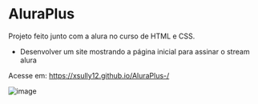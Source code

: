# AluraPlus
Projeto feito junto com a alura no curso de HTML e CSS.
- Desenvolver um site mostrando a página inicial para assinar o stream alura

Acesse em: https://xsully12.github.io/AluraPlus-/

![image](https://user-images.githubusercontent.com/88914278/224517371-d5d3a764-d999-4a4d-b368-c8811a07c86b.png)
